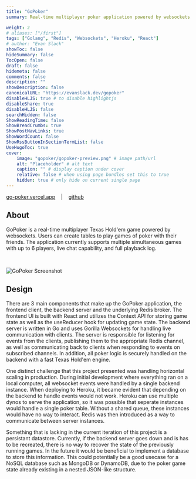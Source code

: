 ```yaml
---
title: "GoPoker"
summary: Real-time multiplayer poker application powered by websockets and messaging queues

weight: 2
# aliases: ["/first"]
tags: ["Golang", "Redis", "Websockets", "Heroku", "React"]
# author: "Evan Slack"
showToc: false
hideSummary: false
TocOpen: false
draft: false
hidemeta: false
comments: false
description: ""
showDescription: false
canonicalURL: "https://evanslack.dev/gopoker"
disableHLJS: true # to disable highlightjs
disableShare: true
disableHLJS: false
searchHidden: false
ShowReadingTime: false
ShowBreadCrumbs: true
ShowPostNavLinks: true
ShowWordCount: false
ShowRssButtonInSectionTermList: false
UseHugoToc: true
cover:
    image: "gopoker/gopoker-preview.png" # image path/url
    alt: "Placeholder" # alt text
    caption: "" # display caption under cover
    relative: false # when using page bundles set this to true
    hidden: true # only hide on current single page
---
```


[go-poker.vercel.app](https://go-poker.vercel.app)
&nbsp;&nbsp;&nbsp;|&nbsp;&nbsp;&nbsp;
[github](https://github.com/evanofslack/go-poker)

## About

GoPoker is a real-time multiplayer Texas Hold'em game powered by websockets. Users can create tables to play games of poker with their friends. The application currently supports multiple simultaneous games with up to 6 players, live chat capability, and full playback log. 


&nbsp;

![GoPoker Screenshot](/gopoker/gopoker-ss.png)

## Design

There are 3 main components that make up the GoPoker application, the frontend client, the backend server and the underlying Redis broker. The frontend UI is built with React and utilizes the Context API for storing game state as well as the useReducer hook for updating game state. The backend server is written in Go and uses Gorilla Websockets for handling live communication with clients. The server is responsible for listening for events from the clients, publishing them to the appropriate Redis channel, as well as communicating back to clients when responding to events on subscribed channels. In addition, all poker logic is securely handled on the backend with a fast Texas Hold'em engine.

One distinct challenge that this project presented was handling horizontal scaling in production. During initial development where everything ran on a local computer, all websocket events were handled by a single backend instance. When deploying to Heroku, it became evident that depending on the backend to handle events would not work. Heroku can use multiple dynos to serve the application, so it was possible that seperate instances would handle a single poker table. Without a shared queue, these instances would have no way to interact. Redis was then introduced as a way to communicate between server instances. 

Something that is lacking in the current iteration of this project is a persistant datastore. Currently, if the backend server goes down and is has to be recreated, there is no way to recover the state of the previously running games. In the future it would be beneficial to implement a database to store this information. This could potentially be a good usecase for a NoSQL database such as MongoDB or DynamoDB, due to the poker game state already existing in a nested JSON-like structure. 
